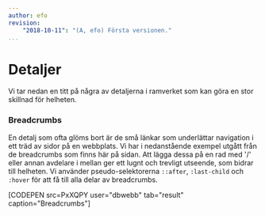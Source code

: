 ```yaml
---
author: efo
revision:
    "2018-10-11": "(A, efo) Första versionen."
...
```

Detaljer
=======================

Vi tar nedan en titt på några av detaljerna i ramverket som kan göra en stor skillnad för helheten.



### Breadcrumbs

En detalj som ofta glöms bort är de små länkar som underlättar navigation i ett träd av sidor på en webbplats. Vi har i nedanstående exempel utgått från de breadcrumbs som finns här på sidan. Att lägga dessa på en rad med '/' eller annan avdelare i mellan ger ett lugnt och trevligt utseende, som bidrar till helheten. Vi använder pseudo-selektorerna `::after`, `:last-child` och `:hover` för att få till alla delar av breadcrumbs.

[CODEPEN src=PxXQPY user="dbwebb" tab="result" caption="Breadcrumbs"]
